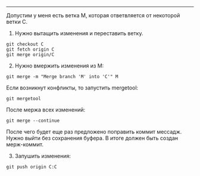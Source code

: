 ___
Допустим у меня есть ветка M, которая ответвляется от некоторой ветки C.

1. Нужно вытащить изменения и переставить ветку.
```
git checkout C
git fetch origin C
git merge origin/C
```
2. Нужно вмержить изменения из M:
```
git merge -m "Merge branch 'M' into 'C'" M
```
Если возникнут конфликты, то запустить mergetool:
```
git mergetool
```
После мержа всех изменений:
```
git merge --continue
```
После чего будет еще раз предложено поправить коммит мессадж. Нужно выйти без сохранения буфера.
В итоге должен быть создан мерж-коммит.

3. Запушить изменения:
```
git push origin C:C
```
